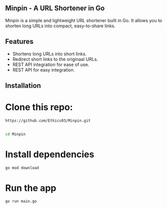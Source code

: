 ## Minpin - A URL Shortener in Go
<p>Minpin is a simple and lightweight URL shortener built in Go. It allows you to shorten long URLs into compact, easy-to-share links.</p>

## Features 
- Shortens long URLs into short links.
- Redirect short links to the originaal URLs.
- REST API integration for ease of use.
- REST API for easy integration.

## Installation

# Clone this repo: 
```sh 
https://github.com/Ethics03/Minpin.git


cd Minpin
```
# Install dependencies 

```sh
go mod download
```

# Run the app

```sh
go run main.go
```




